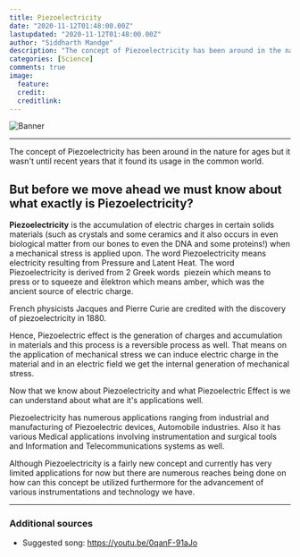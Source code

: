 ```yaml
---
title: Piezoelectricity
date: "2020-11-12T01:48:00.00Z"
lastupdated: "2020-11-12T01:48:00.00Z"
author: "Siddharth Mandge"
description: "The concept of Piezoelectricity has been around in the nature for ages but it wasn't until recent years that it found its usage in the common world."
categories: [Science]
comments: true
image:
  feature: 
  credit: 
  creditlink: 
---
```


![Banner]()

---

The concept of Piezoelectricity has been around in the nature for ages but it wasn't until recent years that it found its usage in the common world.

## But before we move ahead we must know about what exactly is Piezoelectricity?
**Piezoelectricity** is the accumulation of electric charges in certain solids materials (such as crystals and some ceramics and it also occurs in even biological matter from our bones to even the DNA and some proteins!) when a mechanical stress is applied upon. The word Piezoelectricity means electricity resulting from Pressure and Latent Heat. The word Piezoelectricity is derived from 2 Greek words  piezein which means to press or to squeeze and ēlektron which means amber, which was the ancient source of electric charge.

French physicists Jacques and Pierre Curie are credited with the discovery of piezoelectricity in 1880.

Hence, Piezoelectric effect is the generation of charges and accumulation in materials and this process is a reversible process as well. That means on the application of mechanical stress we can induce electric charge in the material and in an electric field we get the internal generation of mechanical stress. 

Now that we know about Piezoelectricity and what Piezoelectric Effect is we can understand about what are it's applications well. 

Piezoelectricity has numerous applications ranging from industrial and manufacturing of Piezoelectric devices, Automobile industries. Also it has various Medical applications involving instrumentation and surgical tools and Information and Telecommunications systems as well. 

Although Piezoelectricity is a fairly new concept and currently has very limited applications for now but there are numerous reaches being done on how can this concept be utilized furthermore for the advancement of various instrumentations and technology we have.

---
### Additional sources

- Suggested song: https://youtu.be/0qanF-91aJo